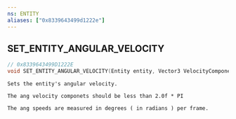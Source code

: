 ```yaml
---
ns: ENTITY
aliases: ["0x8339643499d1222e"]
---
```

## SET_ENTITY_ANGULAR_VELOCITY

```c
// 0x8339643499D1222E
void SET_ENTITY_ANGULAR_VELOCITY(Entity entity, Vector3 VelocityComponentt);
```

```
Sets the entity's angular velocity.

The ang velocity componets should be less than 2.0f * PI

The ang speeds are measured in degrees ( in radians ) per frame.
```

